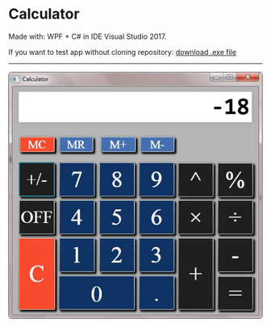 # Calculator

Made with: WPF + C# in IDE Visual Studio 2017.

If you want to test app without cloning repository: [download .exe file](https://github.com/cathzetjo/Calculator/blob/master/bin/Debug/Task_8.exe)

***

![view the picture](https://github.com/cathzetjo/Calculator/blob/master/img/calc.JPG)

